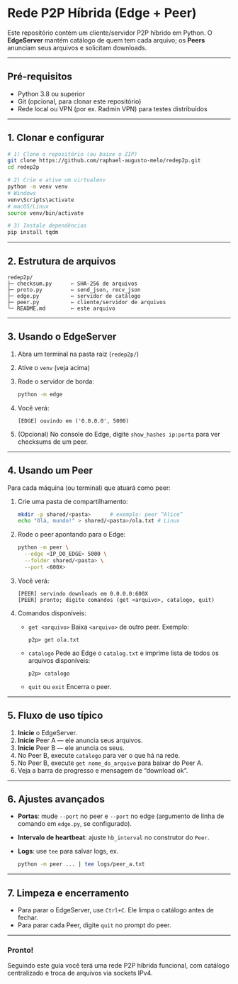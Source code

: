 # Rede P2P Híbrida (Edge + Peer)

Este repositório contém um cliente/servidor P2P híbrido em Python.
O **EdgeServer** mantém catálogo de quem tem cada arquivo; os **Peers** anunciam seus arquivos e solicitam downloads.

---

## Pré-requisitos

* Python 3.8 ou superior
* Git (opcional, para clonar este repositório)
* Rede local ou VPN (por ex. Radmin VPN) para testes distribuídos

---

## 1. Clonar e configurar

```bash
# 1) Clone o repositório (ou baixe o ZIP)
git clone https://github.com/raphael-augusto-melo/redep2p.git
cd redep2p

# 2) Crie e ative um virtualenv
python -m venv venv
# Windows
venv\Scripts\activate
# macOS/Linux
source venv/bin/activate

# 3) Instale dependências
pip install tqdm
```

---

## 2. Estrutura de arquivos

```
redep2p/
├─ checksum.py      ← SHA-256 de arquivos
├─ proto.py         ← send_json, recv_json
├─ edge.py          ← servidor de catálogo
├─ peer.py          ← cliente/servidor de arquivos
└─ README.md        ← este arquivo
```

---

## 3. Usando o EdgeServer

1. Abra um terminal na pasta raiz (`redep2p/`)

2. Ative o `venv` (veja acima)

3. Rode o servidor de borda:

   ```bash
   python -m edge
   ```

4. Você verá:

   ```
   [EDGE] ouvindo em ('0.0.0.0', 5000)
   ```

5. (Opcional) No console do Edge, digite `show_hashes ip:porta` para ver checksums de um peer.

---

## 4. Usando um Peer

Para cada máquina (ou terminal) que atuará como peer:

1. Crie uma pasta de compartilhamento:

   ```bash
   mkdir -p shared/<pasta>      # exemplo: peer “Alice”
   echo "Olá, mundo!" > shared/<pasta>/ola.txt # Linux
   ```

2. Rode o peer apontando para o Edge:

   ```bash
   python -m peer \
     --edge <IP_DO_EDGE> 5000 \
     --folder shared/<pasta> \
     --port <600X>
   ```

3. Você verá:

   ```
   [PEER] servindo downloads em 0.0.0.0:600X
   [PEER] pronto; digite comandos (get <arquivo>, catalogo, quit)
   ```

4. Comandos disponíveis:

   * `get <arquivo>`
     Baixa `<arquivo>` de outro peer. Exemplo:

     ```
     p2p> get ola.txt
     ```
   * `catalogo`
     Pede ao Edge o `catalog.txt` e imprime lista de todos os arquivos disponíveis:

     ```
     p2p> catalogo
     ```
   * `quit` ou `exit`
     Encerra o peer.

---

## 5. Fluxo de uso típico

1. **Inicie** o EdgeServer.
2. **Inicie** Peer A  — ele anuncia seus arquivos.
3. **Inicie** Peer B  — ele anuncia os seus.
4. No Peer B, execute `catalogo` para ver o que há na rede.
5. No Peer B, execute `get nome_do_arquivo` para baixar do Peer A.
6. Veja a barra de progresso e mensagem de “download ok”.

---

## 6. Ajustes avançados

* **Portas**: mude `--port` no peer e `--port` no edge (argumento de linha de comando em `edge.py`, se configurado).
* **Intervalo de heartbeat**: ajuste `hb_interval` no construtor do `Peer`.
* **Logs**: use `tee` para salvar logs, ex.

  ```bash
  python -m peer ... | tee logs/peer_a.txt
  ```

---

## 7. Limpeza e encerramento

* Para parar o EdgeServer, use `Ctrl+C`. Ele limpa o catálogo antes de fechar.
* Para parar cada Peer, digite `quit` no prompt do peer.

---

### Pronto!

Seguindo este guia você terá uma rede P2P híbrida funcional, com catálogo centralizado e troca de arquivos via sockets IPv4.
